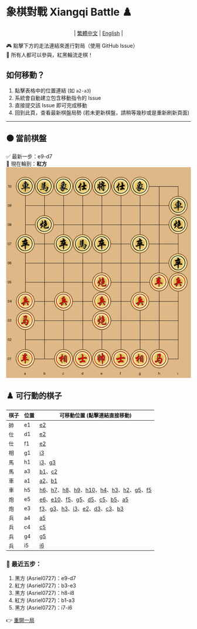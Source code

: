 # 象棋對戰 Xiangqi Battle ♟️

<div align="center">

| [繁體中文](README.md) | [English](README.en.md) | 

</div>


🎮 點擊下方的走法連結來進行對局（使用 GitHub Issue）  
👥 所有人都可以參與，紅黑輪流走棋！

## 如何移動？
1. 點擊表格中的位置連結 (如 `a2-a3`)
2. 系統會自動建立包含移動指令的 Issue
3. 直接提交該 Issue 即可完成移動
4. 回到此頁，查看最新棋盤局勢  (若未更新棋盤，請稍等幾秒或是重新刷新頁面)

---

## ⚫️ 當前棋盤


✅ 最新一步：e9-d7  
🎯 現在輪到：**紅方**  
![current board](https://raw.githubusercontent.com/Asriel0727/xiangqi-battle/main/images/board/board_20250616080436.png?20250616080436)  

## ♟️ 可行動的棋子

| 棋子 | 位置 | 可移動位置 (點擊連結直接移動) |
|------|------|-----------------------------|
| 帥 | e1 | [e2](https://github.com/Asriel0727/xiangqi-battle/issues/new?title=xiangqi%7Cmove%7Ce1-e2%7Cgame001&body=請勿修改標題,直接提交即可) |
| 仕 | d1 | [e2](https://github.com/Asriel0727/xiangqi-battle/issues/new?title=xiangqi%7Cmove%7Cd1-e2%7Cgame001&body=請勿修改標題,直接提交即可) |
| 仕 | f1 | [e2](https://github.com/Asriel0727/xiangqi-battle/issues/new?title=xiangqi%7Cmove%7Cf1-e2%7Cgame001&body=請勿修改標題,直接提交即可) |
| 相 | g1 | [i3](https://github.com/Asriel0727/xiangqi-battle/issues/new?title=xiangqi%7Cmove%7Cg1-i3%7Cgame001&body=請勿修改標題,直接提交即可) |
| 馬 | h1 | [i3](https://github.com/Asriel0727/xiangqi-battle/issues/new?title=xiangqi%7Cmove%7Ch1-i3%7Cgame001&body=請勿修改標題,直接提交即可)、[g3](https://github.com/Asriel0727/xiangqi-battle/issues/new?title=xiangqi%7Cmove%7Ch1-g3%7Cgame001&body=請勿修改標題,直接提交即可) |
| 馬 | a3 | [b1](https://github.com/Asriel0727/xiangqi-battle/issues/new?title=xiangqi%7Cmove%7Ca3-b1%7Cgame001&body=請勿修改標題,直接提交即可)、[c2](https://github.com/Asriel0727/xiangqi-battle/issues/new?title=xiangqi%7Cmove%7Ca3-c2%7Cgame001&body=請勿修改標題,直接提交即可) |
| 車 | a1 | [a2](https://github.com/Asriel0727/xiangqi-battle/issues/new?title=xiangqi%7Cmove%7Ca1-a2%7Cgame001&body=請勿修改標題,直接提交即可)、[b1](https://github.com/Asriel0727/xiangqi-battle/issues/new?title=xiangqi%7Cmove%7Ca1-b1%7Cgame001&body=請勿修改標題,直接提交即可) |
| 車 | h5 | [h6](https://github.com/Asriel0727/xiangqi-battle/issues/new?title=xiangqi%7Cmove%7Ch5-h6%7Cgame001&body=請勿修改標題,直接提交即可)、[h7](https://github.com/Asriel0727/xiangqi-battle/issues/new?title=xiangqi%7Cmove%7Ch5-h7%7Cgame001&body=請勿修改標題,直接提交即可)、[h8](https://github.com/Asriel0727/xiangqi-battle/issues/new?title=xiangqi%7Cmove%7Ch5-h8%7Cgame001&body=請勿修改標題,直接提交即可)、[h9](https://github.com/Asriel0727/xiangqi-battle/issues/new?title=xiangqi%7Cmove%7Ch5-h9%7Cgame001&body=請勿修改標題,直接提交即可)、[h10](https://github.com/Asriel0727/xiangqi-battle/issues/new?title=xiangqi%7Cmove%7Ch5-h10%7Cgame001&body=請勿修改標題,直接提交即可)、[h4](https://github.com/Asriel0727/xiangqi-battle/issues/new?title=xiangqi%7Cmove%7Ch5-h4%7Cgame001&body=請勿修改標題,直接提交即可)、[h3](https://github.com/Asriel0727/xiangqi-battle/issues/new?title=xiangqi%7Cmove%7Ch5-h3%7Cgame001&body=請勿修改標題,直接提交即可)、[h2](https://github.com/Asriel0727/xiangqi-battle/issues/new?title=xiangqi%7Cmove%7Ch5-h2%7Cgame001&body=請勿修改標題,直接提交即可)、[g5](https://github.com/Asriel0727/xiangqi-battle/issues/new?title=xiangqi%7Cmove%7Ch5-g5%7Cgame001&body=請勿修改標題,直接提交即可)、[f5](https://github.com/Asriel0727/xiangqi-battle/issues/new?title=xiangqi%7Cmove%7Ch5-f5%7Cgame001&body=請勿修改標題,直接提交即可) |
| 炮 | e5 | [e6](https://github.com/Asriel0727/xiangqi-battle/issues/new?title=xiangqi%7Cmove%7Ce5-e6%7Cgame001&body=請勿修改標題,直接提交即可)、[e10](https://github.com/Asriel0727/xiangqi-battle/issues/new?title=xiangqi%7Cmove%7Ce5-e10%7Cgame001&body=請勿修改標題,直接提交即可)、[f5](https://github.com/Asriel0727/xiangqi-battle/issues/new?title=xiangqi%7Cmove%7Ce5-f5%7Cgame001&body=請勿修改標題,直接提交即可)、[g5](https://github.com/Asriel0727/xiangqi-battle/issues/new?title=xiangqi%7Cmove%7Ce5-g5%7Cgame001&body=請勿修改標題,直接提交即可)、[d5](https://github.com/Asriel0727/xiangqi-battle/issues/new?title=xiangqi%7Cmove%7Ce5-d5%7Cgame001&body=請勿修改標題,直接提交即可)、[c5](https://github.com/Asriel0727/xiangqi-battle/issues/new?title=xiangqi%7Cmove%7Ce5-c5%7Cgame001&body=請勿修改標題,直接提交即可)、[b5](https://github.com/Asriel0727/xiangqi-battle/issues/new?title=xiangqi%7Cmove%7Ce5-b5%7Cgame001&body=請勿修改標題,直接提交即可)、[a5](https://github.com/Asriel0727/xiangqi-battle/issues/new?title=xiangqi%7Cmove%7Ce5-a5%7Cgame001&body=請勿修改標題,直接提交即可) |
| 炮 | e3 | [f3](https://github.com/Asriel0727/xiangqi-battle/issues/new?title=xiangqi%7Cmove%7Ce3-f3%7Cgame001&body=請勿修改標題,直接提交即可)、[g3](https://github.com/Asriel0727/xiangqi-battle/issues/new?title=xiangqi%7Cmove%7Ce3-g3%7Cgame001&body=請勿修改標題,直接提交即可)、[h3](https://github.com/Asriel0727/xiangqi-battle/issues/new?title=xiangqi%7Cmove%7Ce3-h3%7Cgame001&body=請勿修改標題,直接提交即可)、[i3](https://github.com/Asriel0727/xiangqi-battle/issues/new?title=xiangqi%7Cmove%7Ce3-i3%7Cgame001&body=請勿修改標題,直接提交即可)、[e2](https://github.com/Asriel0727/xiangqi-battle/issues/new?title=xiangqi%7Cmove%7Ce3-e2%7Cgame001&body=請勿修改標題,直接提交即可)、[d3](https://github.com/Asriel0727/xiangqi-battle/issues/new?title=xiangqi%7Cmove%7Ce3-d3%7Cgame001&body=請勿修改標題,直接提交即可)、[c3](https://github.com/Asriel0727/xiangqi-battle/issues/new?title=xiangqi%7Cmove%7Ce3-c3%7Cgame001&body=請勿修改標題,直接提交即可)、[b3](https://github.com/Asriel0727/xiangqi-battle/issues/new?title=xiangqi%7Cmove%7Ce3-b3%7Cgame001&body=請勿修改標題,直接提交即可) |
| 兵 | a4 | [a5](https://github.com/Asriel0727/xiangqi-battle/issues/new?title=xiangqi%7Cmove%7Ca4-a5%7Cgame001&body=請勿修改標題,直接提交即可) |
| 兵 | c4 | [c5](https://github.com/Asriel0727/xiangqi-battle/issues/new?title=xiangqi%7Cmove%7Cc4-c5%7Cgame001&body=請勿修改標題,直接提交即可) |
| 兵 | g4 | [g5](https://github.com/Asriel0727/xiangqi-battle/issues/new?title=xiangqi%7Cmove%7Cg4-g5%7Cgame001&body=請勿修改標題,直接提交即可) |
| 兵 | i5 | [i6](https://github.com/Asriel0727/xiangqi-battle/issues/new?title=xiangqi%7Cmove%7Ci5-i6%7Cgame001&body=請勿修改標題,直接提交即可) |
  

### 📜 最近五步：

1. 黑方 (Asriel0727)：e9-d7
2. 紅方 (Asriel0727)：b3-e3
3. 黑方 (Asriel0727)：h8-i8
4. 紅方 (Asriel0727)：b1-a3
5. 黑方 (Asriel0727)：i7-i6
  

👉 [重開一局](https://github.com/Asriel0727/xiangqi-battle/issues/new?title=xiangqi|chess|new|game001&body=請勿修改標題,直接提交即可)
